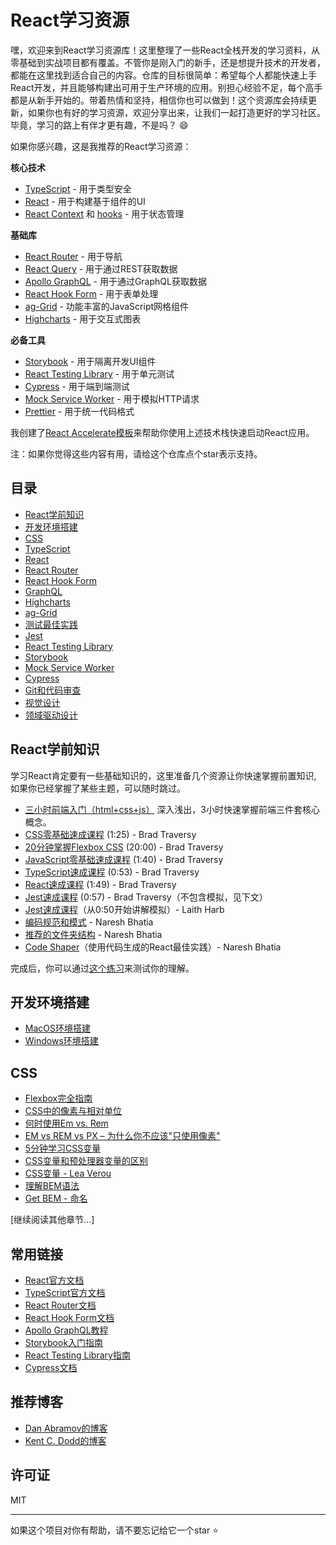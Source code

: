 # React学习资源

嘿，欢迎来到React学习资源库！这里整理了一些React全栈开发的学习资料，从零基础到实战项目都有覆盖。不管你是刚入门的新手，还是想提升技术的开发者，都能在这里找到适合自己的内容。仓库的目标很简单：希望每个人都能快速上手React开发，并且能够构建出可用于生产环境的应用。别担心经验不足，每个高手都是从新手开始的。带着热情和坚持，相信你也可以做到！这个资源库会持续更新，如果你也有好的学习资源，欢迎分享出来，让我们一起打造更好的学习社区。毕竟，学习的路上有伴才更有趣，不是吗？ :smile:

如果你感兴趣，这是我推荐的React学习资源：

**核心技术**

- [TypeScript](https://www.typescriptlang.org/docs/) - 用于类型安全
- [React](https://reactjs.org/) - 用于构建基于组件的UI
- [React Context](https://reactjs.org/docs/context.html) 和 [hooks](https://reactjs.org/docs/hooks-intro.html) - 用于状态管理

**基础库**

- [React Router](https://reactrouter.com/) - 用于导航
- [React Query](https://react-query.tanstack.com/) - 用于通过REST获取数据
- [Apollo GraphQL](https://www.apollographql.com/docs/) - 用于通过GraphQL获取数据
- [React Hook Form](https://react-hook-form.com/get-started) - 用于表单处理
- [ag-Grid](https://www.ag-grid.com) - 功能丰富的JavaScript网格组件
- [Highcharts](https://www.highcharts.com) - 用于交互式图表

**必备工具**

- [Storybook](https://storybook.js.org/) - 用于隔离开发UI组件
- [React Testing Library](https://testing-library.com/) - 用于单元测试
- [Cypress](https://www.cypress.io/) - 用于端到端测试
- [Mock Service Worker](https://mswjs.io/) - 用于模拟HTTP请求
- [Prettier](https://prettier.io/) - 用于统一代码格式

我创建了[React Accelerate模板](https://github.com/PublicisSapient/cra-template-accelerate)来帮助你使用上述技术栈快速启动React应用。

注：如果你觉得这些内容有用，请给这个仓库点个star表示支持。

## 目录

- [React学前知识](#React学前知识)
- [开发环境搭建](#开发环境搭建)
- [CSS](#css)
- [TypeScript](#typescript)
- [React](#react)
- [React Router](#react-router)
- [React Hook Form](#react-hook-form)
- [GraphQL](#graphql)
- [Highcharts](#highcharts)
- [ag-Grid](#ag-grid)
- [测试最佳实践](#测试最佳实践)
- [Jest](#jest)
- [React Testing Library](#react-testing-library)
- [Storybook](#storybook)
- [Mock Service Worker](#mock-service-worker)
- [Cypress](#cypress)
- [Git和代码审查](#git和代码审查)
- [视觉设计](#视觉设计)
- [领域驱动设计](#领域驱动设计)

## React学前知识

学习React肯定要有一些基础知识的，这里准备几个资源让你快速掌握前置知识, 如果你已经掌握了某些主题，可以随时跳过。

- [三小时前端入门（html+css+js）](https://www.bilibili.com/video/BV1BT4y1W7Aw) 深入浅出，3小时快速掌握前端三件套核心概念。
- [CSS零基础速成课程](https://www.youtube.com/watch?v=yfoY53QXEnI) (1:25) - Brad Traversy
- [20分钟掌握Flexbox CSS](https://www.youtube.com/watch?v=JJSoEo8JSnc) (20:00) - Brad Traversy
- [JavaScript零基础速成课程](https://www.youtube.com/watch?v=hdI2bqOjy3c) (1:40) - Brad Traversy
- [TypeScript速成课程](https://www.youtube.com/watch?v=BCg4U1FzODs) (0:53) - Brad Traversy
- [React速成课程](https://www.youtube.com/watch?v=w7ejDZ8SWv8) (1:49) - Brad Traversy
- [Jest速成课程](https://www.youtube.com/watch?v=7r4xVDI2vho) (0:57) - Brad Traversy（不包含模拟，见下文）
- [Jest速成课程](https://www.youtube.com/watch?v=ajiAl5UNzBU)（从0:50开始讲解模拟）- Laith Harb
- [编码规范和模式](./docs/coding-conventions-and-patterns.md) - Naresh Bhatia
- [推荐的文件夹结构](./docs/folder-structure.md) - Naresh Bhatia
- [Code Shaper](https://www.code-shaper.org/docs/getting-started/intro)（使用代码生成的React最佳实践）- Naresh Bhatia

完成后，你可以通过[这个练习](https://github.com/nareshbhatia/react-takeout-exercise)来测试你的理解。

## 开发环境搭建

- [MacOS环境搭建](./docs/dev-machine-setup-macos.md)
- [Windows环境搭建](./docs/dev-machine-setup-windows.md)

## CSS

- [Flexbox完全指南](https://css-tricks.com/snippets/css/a-guide-to-flexbox/)
- [CSS中的像素与相对单位](https://www.24a11y.com/2019/pixels-vs-relative-units-in-css-why-its-still-a-big-deal/)
- [何时使用Em vs. Rem](https://webdesign.tutsplus.com/tutorials/comprehensive-guide-when-to-use-em-vs-rem--cms-23984)
- [EM vs REM vs PX – 为什么你不应该"只使用像素"](https://engageinteractive.co.uk/blog/em-vs-rem-vs-px)
- [5分钟学习CSS变量](https://www.freecodecamp.org/news/learn-css-variables-in-5-minutes-80cf63b4025d/)
- [CSS变量和预处理器变量的区别](https://css-tricks.com/difference-between-types-of-css-variables/)
- [CSS变量 - Lea Verou](https://www.youtube.com/watch?v=2an6-WVPuJU)
- [理解BEM语法](https://csswizardry.com/2013/01/mindbemding-getting-your-head-round-bem-syntax/)
- [Get BEM - 命名](http://getbem.com/naming/)

[继续阅读其他章节...]

## 常用链接

- [React官方文档](https://reactjs.org/docs/getting-started.html)
- [TypeScript官方文档](https://www.typescriptlang.org/docs/)
- [React Router文档](https://reactrouter.com/docs/en/v6)
- [React Hook Form文档](https://react-hook-form.com/get-started)
- [Apollo GraphQL教程](https://odyssey.apollographql.com/)
- [Storybook入门指南](https://storybook.js.org/docs/react/get-started/introduction)
- [React Testing Library指南](https://testing-library.com/docs/)
- [Cypress文档](https://docs.cypress.io/guides/overview/why-cypress)

## 推荐博客

- [Dan Abramov的博客](https://overreacted.io/)
- [Kent C. Dodd的博客](https://kentcdodds.com/)

## 许可证

MIT

---
如果这个项目对你有帮助，请不要忘记给它一个star ⭐
